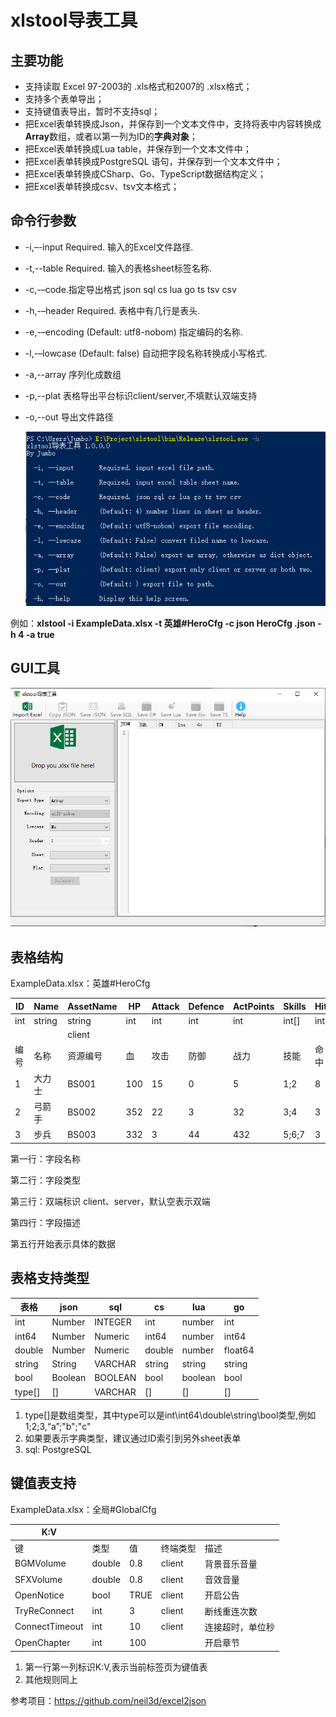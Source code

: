 # xlstool导表工具

## 主要功能

- 支持读取 Excel 97-2003的 .xls格式和2007的 .xlsx格式；
- 支持多个表单导出；
- 支持键值表导出，暂时不支持sql；
- 把Excel表单转换成Json，并保存到一个文本文件中，支持将表中内容转换成**Array**数组，或者以第一列为ID的**字典对象**；
- 把Excel表单转换成Lua table，并保存到一个文本文件中；
- 把Excel表单转换成PostgreSQL 语句，并保存到一个文本文件中；
- 把Excel表单转换成CSharp、Go、TypeScript数据结构定义；
- 把Excel表单转换成csv、tsv文本格式；

## 命令行参数

* -i,–-input Required. 输入的Excel文件路径.

* -t,--table Required. 输入的表格sheet标签名称.

* -c,-–code.指定导出格式 json sql cs lua go ts tsv csv

* -h,-–header Required. 表格中有几行是表头.

* -e,-–encoding (Default: utf8-nobom) 指定编码的名称.

* -l,-–lowcase (Default: false) 自动把字段名称转换成小写格式.

* -a,--array 序列化成数组

* -p,--plat 表格导出平台标识client/server,不填默认双端支持

* -o,--out 导出文件路径

  

  ![命令行](Docs/cmd.png)



例如：**xlstool -i ExampleData.xlsx -t 英雄#HeroCfg  -c json HeroCfg  .json -h 4 -a true**

## GUI工具

![GUI](Docs/gui.png)



## 表格结构

ExampleData.xlsx：英雄#HeroCfg

| ID   | Name   | AssetName | HP   | Attack | Defence | ActPoints | Skills | Hit  | Dodge | Critical | Open  |
| ---- | ------ | --------- | ---- | ------ | ------- | --------- | ------ | ---- | ----- | -------- | ----- |
| int  | string | string    | int  | int    | int     | int       | int[]  | int  | int   | double   | bool  |
|      |        | client    |      |        |         |           |        |      |       |          |       |
| 编号 | 名称   | 资源编号  | 血   | 攻击   | 防御    | 战力      | 技能   | 命中 | 闪避  | 暴击     | 开启  |
| 1    | 大力士 | BS001     | 100  | 15     | 0       | 5         | 1;2    | 8    | 0     | 1.8      | TRUE  |
| 2    | 弓箭手 | BS002     | 352  | 22     | 3       | 32        | 3;4    | 3    | 4     | 2.4      | TRUE  |
| 3    | 步兵   | BS003     | 332  | 3      | 44      | 432       | 5;6;7  | 3    | 4     | 2        | FALSE |



第一行：字段名称

第二行：字段类型

第三行：双端标识 client、server，默认空表示双端

第四行：字段描述

第五行开始表示具体的数据



## 表格支持类型

| 表格   | json    | sql     | cs     | lua     | go      |
| ------ | ------- | ------- | ------ | ------- | ------- |
| int    | Number  | INTEGER | int    | number  | int     |
| int64  | Number  | Numeric | int64  | number  | int64   |
| double | Number  | Numeric | double | number  | float64 |
| string | String  | VARCHAR | string | string  | string  |
| bool   | Boolean | BOOLEAN | bool   | boolean | bool    |
| type[] | []      | VARCHAR | []     | []      | []      |

1. type[]是数组类型，其中type可以是int\int64\double\string\bool类型,例如1;2;3,“a”;"b";"c"
2. 如果要表示字典类型，建议通过ID索引到另外sheet表单
3. sql: PostgreSQL



## 键值表支持

ExampleData.xlsx：全局#GlobalCfg 

| K:V            |        |      |          |                  |
| -------------- | ------ | ---- | -------- | ---------------- |
| 键             | 类型   | 值   | 终端类型 | 描述             |
| BGMVolume      | double | 0.8  | client   | 背景音乐音量     |
| SFXVolume      | double | 0.8  | client   | 音效音量         |
| OpenNotice     | bool   | TRUE | client   | 开启公告         |
| TryReConnect   | int    | 3    | client   | 断线重连次数     |
| ConnectTimeout | int    | 10   | client   | 连接超时，单位秒 |
| OpenChapter    | int    | 100  |          | 开启章节         |

1. 第一行第一列标识K:V,表示当前标签页为键值表
2. 其他规则同上



参考项目：https://github.com/neil3d/excel2json
